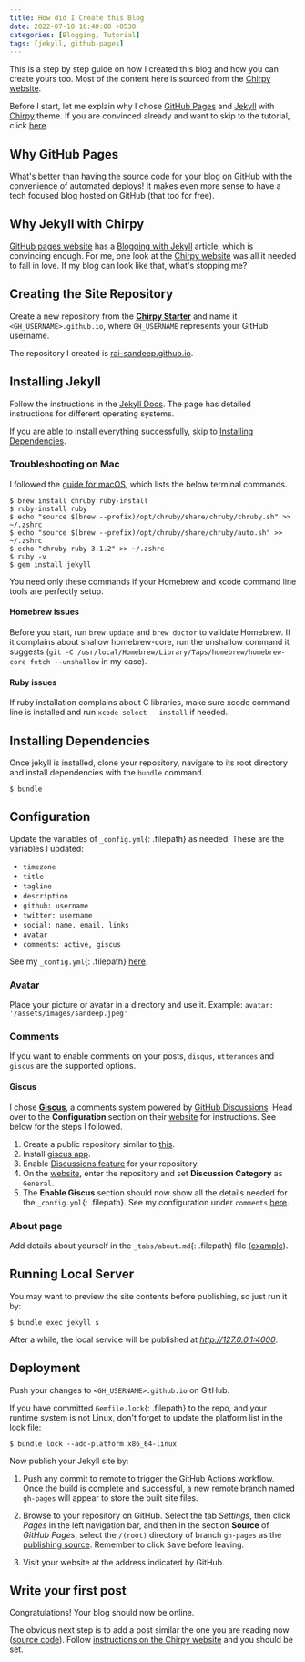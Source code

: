 ```yaml
---
title: How did I Create this Blog
date: 2022-07-10 16:40:00 +0530
categories: [Blogging, Tutorial]
tags: [jekyll, github-pages]
---
```


This is a step by step guide on how I created this blog and how you can create yours too.
Most of the content here is sourced from the [Chirpy website](https://chirpy.cotes.page).

Before I start, let me explain why I chose [GitHub Pages](https://pages.github.com) and [Jekyll](https://jekyllrb.com/) with [Chirpy](https://github.com/cotes2020/jekyll-theme-chirpy) theme. 
If you are convinced already and want to skip to the tutorial, click [here](#creating-the-site-repository).

## Why GitHub Pages

What's better than having the source code for your blog on GitHub with the convenience of automated deploys! It makes even more sense to have a tech focused blog hosted on GitHub (that too for free). 

## Why Jekyll with Chirpy

[GitHub pages website](https://pages.github.com) has a [Blogging with Jekyll](https://docs.github.com/en/pages/setting-up-a-github-pages-site-with-jekyll) article, which is convincing enough. For me, one look at the [Chirpy website](https://chirpy.cotes.page) was all it needed to fall in love. If my blog can look like that, what's stopping me?

## Creating the Site Repository

Create a new repository from the [**Chirpy Starter**](https://github.com/cotes2020/chirpy-starter/generate) and name it `<GH_USERNAME>.github.io`, where `GH_USERNAME` represents your GitHub username.

The repository I created is [rai-sandeep.github.io](https://github.com/rai-sandeep/rai-sandeep.github.io).

## Installing Jekyll

Follow the instructions in the [Jekyll Docs](https://jekyllrb.com/docs/installation/).
The page has detailed instructions for different operating systems. 

If you are able to install everything successfully, skip to [Installing Dependencies](#installing-dependencies).

### Troubleshooting on Mac

I followed the [guide for macOS](https://jekyllrb.com/docs/installation/macos/), which lists the below terminal commands. 

```console
$ brew install chruby ruby-install
$ ruby-install ruby
$ echo "source $(brew --prefix)/opt/chruby/share/chruby/chruby.sh" >> ~/.zshrc
$ echo "source $(brew --prefix)/opt/chruby/share/chruby/auto.sh" >> ~/.zshrc
$ echo "chruby ruby-3.1.2" >> ~/.zshrc
$ ruby -v  
$ gem install jekyll
```

You need only these commands if your Homebrew and xcode command line tools are perfectly setup. 

#### Homebrew issues

Before you start, run `brew update` and `brew doctor` to validate Homebrew. If it complains about shallow homebrew-core, run the unshallow command it suggests (`git -C /usr/local/Homebrew/Library/Taps/homebrew/homebrew-core fetch --unshallow` in my case). 

#### Ruby issues

If ruby installation  complains about C libraries, make sure xcode command line is installed and run `xcode-select --install` if needed. 

## Installing Dependencies

Once jekyll is installed, clone your repository, navigate to its root directory and install dependencies with the `bundle` command.

```console
$ bundle
```

## Configuration

Update the variables of `_config.yml`{: .filepath} as needed. These are the variables I updated:

- `timezone`
- `title`
- `tagline`
- `description`
- `github: username`
- `twitter: username`
- `social: name, email, links`
- `avatar`
- `comments: active, giscus`

See my `_config.yml`{: .filepath} [here](https://github.com/rai-sandeep/rai-sandeep.github.io/blob/main/_config.yml).

### Avatar

Place your picture or avatar in a directory and use it. Example: `avatar: '/assets/images/sandeep.jpeg'`

### Comments

If you want to enable comments on your posts, `disqus`, `utterances` and `giscus` are the supported options.

#### Giscus

I chose [**Giscus**](https://giscus.app), a comments system powered by [GitHub Discussions](https://docs.github.com/en/discussions). 
Head over to the **Configuration** section on their [website](https://giscus.app) for instructions. 
See below for the steps I followed.
1. Create a public repository similar to [this](https://github.com/rai-sandeep/giscus).
2. Install [giscus app](https://github.com/apps/giscus).
3. Enable [Discussions feature](https://docs.github.com/en/github/administering-a-repository/managing-repository-settings/enabling-or-disabling-github-discussions-for-a-repository) for your repository.
4. On the [website](https://giscus.app), enter the repository and set **Discussion Category** as `General`.
5. The **Enable Giscus** section should now show all the details needed for the `_config.yml`{: .filepath}. See my configuration under `comments` [here](https://github.com/rai-sandeep/rai-sandeep.github.io/blob/main/_config.yml).

### About page

Add details about yourself in the `_tabs/about.md`{: .filepath} file ([example](https://github.com/rai-sandeep/rai-sandeep.github.io/blob/main/_tabs/about.md)).

## Running Local Server

You may want to preview the site contents before publishing, so just run it by:

```console
$ bundle exec jekyll s
```

After a while, the local service will be published at _<http://127.0.0.1:4000>_.

## Deployment

Push your changes to `<GH_USERNAME>.github.io` on GitHub.

If you have committed `Gemfile.lock`{: .filepath} to the repo, and your runtime system is not Linux, don't forget to update the platform list in the lock file:

  ```console
  $ bundle lock --add-platform x86_64-linux
  ```

Now publish your Jekyll site by:

1. Push any commit to remote to trigger the GitHub Actions workflow. Once the build is complete and successful, a new remote branch named `gh-pages` will appear to store the built site files.

2. Browse to your repository on GitHub. Select the tab _Settings_, then click _Pages_ in the left navigation bar, and then in the section **Source** of _GitHub Pages_, select the `/(root)` directory of branch `gh-pages` as the [publishing source](https://docs.github.com/en/github/working-with-github-pages/configuring-a-publishing-source-for-your-github-pages-site). Remember to click <kbd>Save</kbd> before leaving.

3. Visit your website at the address indicated by GitHub.

## Write your first post

Congratulations! Your blog should now be online.

The obvious next step is to add a post similar the one you are reading now ([source code](https://github.com/rai-sandeep/rai-sandeep.github.io/tree/main/_posts/2022-07-10-how-did-i-create-this-blog.md)). Follow [instructions on the Chirpy website](https://chirpy.cotes.page/posts/write-a-new-post/) and you should be set. 